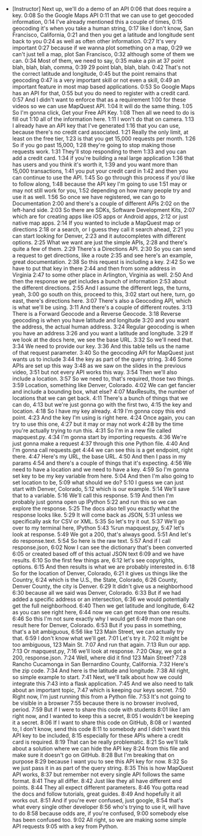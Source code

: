 - [Instructor] Next up, we'll do a demo of an API
0:06
that does require a key.
0:08
So the Google Maps API
0:11
that we can use to get geocoded information,
0:14
I've already mentioned this a couple of times,
0:15
geocoding it's when you take a human string,
0:17
like I don't know, San Francisco, California,
0:21
and then you get a latitude and longitude sent back to you
0:24
as well as often other information.
0:27
It's very important
0:27
because if we wanna plot something on a map,
0:29
we can't just tell a map, plot San Francisco,
0:32
although some of them we can.
0:34
Most of them, we need to say,
0:35
make a pin at 37 point blah, blah, blah, comma,
0:39
29 point blah, blah, blah.
0:42
That's not the correct latitude and longitude,
0:45
but the point remains that geocoding
0:47
is a very important skill or not even a skill,
0:49
an important feature in most map based applications.
0:53
So Google Maps has an API for that,
0:55
but you do need to register with a credit card.
0:57
And I didn't want to enforce that as a requirement
1:00
for these videos so we can use MapQuest API.
1:04
It will do the same thing.
1:05
So I'm gonna click, Get your Free API Key.
1:08
Then all we need to do is fill out
1:10
all of the information here.
1:11
I won't do that on camera.
1:13
I already have an API key that I've generated
1:16
that you can use, because there's no credit card associated.
1:21
Really the only limit, at least on the free tier,
1:23
is that you get 15,000 requests per month.
1:26
So if you go past 15,000,
1:28
they're going to stop making those requests work.
1:31
They'll stop responding to them
1:33
and you can add a credit card.
1:34
if you're building a real large application
1:36
that has users and you think it's worth it,
1:39
and you want more than 15,000 transactions,
1:41
you put your credit card in
1:42
and then you can continue to use the API.
1:45
So go through this process if you'd like to follow along,
1:48
because the API key I'm going to use
1:51
may or may not still work for you,
1:52
depending on how many people try and use it as well.
1:56
So once we have registered, we can go to Documentation
2:00
and there's a couple of different APIs
2:02
on the left-hand side.
2:03
So there are SDKs, Software Development Kits,
2:07
which are for creating apps like iOS apps or Android apps,
2:12
or just native map apps.
2:14
If you wanted to include a MapQuest map or directions
2:18
or a search, or I guess they call it search ahead,
2:21
you can start looking for Denver,
2:23
and it autocompletes with different options.
2:25
What we want are just the simple APIs,
2:28
and there's quite a few of them.
2:29
There's a Directions API.
2:30
So you can send a request to get directions, like a route
2:35
and see here's an example, great documentation.
2:38
So this request is including a key.
2:42
So we have to put that key in there
2:44
and then from some address in Virginia
2:47
to some other place in Arlington, Virginia as well.
2:50
And then the response we get includes a bunch of information
2:53
about the different directions.
2:55
And I assume the different legs, the turns, yeah,
3:00
go south on this, proceed to this,
3:02
start out here, turn, go east, there's directions here.
3:07
There's also a Geocoding API, which is what we'll be using.
3:11
And there's a couple of different routes.
3:13
There is a Forward Geocode and a Reverse Geocode.
3:18
Reverse geocoding is when you have latitude and longitude
3:20
and you want the address, the actual human address.
3:24
Regular geocoding is when you have an address
3:26
and you want a latitude and longitude.
3:29
If we look at the docs here, we see the base URL.
3:32
So we'll need that.
3:34
We need to provide our key.
3:36
And this table tells us the name of that request parameter.
3:40
So the geocoding API for MapQuest just wants us to include
3:44
the key as part of the query string.
3:46
Some APIs are set up this way
3:48
as we saw on the slides in the previous video,
3:51
but not every API works this way.
3:54
Then we'll also include a location.
3:57
So we need to, that's required, those two things.
3:59
Location, something like Denver, Colorado.
4:02
We can get fancier and include a bounding box, what else?
4:07
MaxResults, the number of locations that we can get back.
4:11
There's a bunch of things that we can do,
4:13
but we're just gonna go with the first two,
4:15
the key and location.
4:18
So I have my key already.
4:19
I'm gonna copy this end point.
4:23
And the key I'm using is right here.
4:24
Once again, you can try to use this one,
4:27
but it may or may not work
4:28
by the time you're actually trying to run this.
4:31
So I'm in a new file called mapquest.py.
4:34
I'm gonna start by importing requests.
4:36
We're just gonna make a request
4:37
through this one Python file.
4:40
And I'm gonna call requests.get
4:44
we can see this is a get endpoint, right there.
4:47
Here's my URL, the base URL.
4:50
And then I pass in my params
4:54
and there's a couple of things that it's expecting.
4:56
We need to have a location and we need to have a key.
4:59
So I'm gonna set key to be my key variable from here.
5:04
And then I'm also going to set location to be,
5:09
what should we do?
5:10
I guess we can just start with Denver, Colorado,
5:12
which is our example.
5:14
We'll save that to a variable.
5:16
We'll call this response.
5:19
And then I'm probably just gonna open up IPython
5:22
and run this so we can explore the response.
5:25
The docs also tell you exactly what the response looks like.
5:29
It will come back as JSON,
5:31
unless we specifically ask for CSV or XML.
5:35
So let's try it out.
5:37
We'll go over to my terminal here, IPython
5:43
%run mapquest.py,
5:47
let's look at response.
5:49
We got a 200, that's always good.
5:51
And let's do response.text.
5:54
So here is the raw text.
5:57
And if I call response.json,
6:02
Now I can see the dictionary that's been converted
6:05
or created based off of this actual JSON text
6:09
and we have results.
6:10
So the first few things are,
6:12
let's see copyrights, options.
6:15
And then results is what we are probably interested in.
6:18
So for the location of Denver, Colorado,
6:21
it gives us things like the Country,
6:24
which is the U.S., the State, Colorado,
6:26
County, Denver County, the city is Denver.
6:29
It didn't give us a neighborhood
6:30
because all we said was Denver, Colorado.
6:33
But if we had added a specific address or an intersection,
6:36
we would potentially get the full neighborhood.
6:40
Then we get latitude and longitude,
6:42
as you can see right here,
6:44
now we can get more than one results.
6:46
So this I'm not sure exactly why I would get
6:49
more than one result here for Denver, Colorado.
6:53
But if you pass in something, that's a bit ambiguous,
6:56
like 123 Main Street, we can actually try that.
6:59
I don't know what we'll get.
7:01
Let's try it.
7:02
It might be too ambiguous, 123 Main St.
7:07
And run that again.
7:13
Run our app.
7:13
Or mapquest.py,
7:16
we'll look at response.
7:20
Okay, we got a 200, response.json.
7:24
Well, where did it find 123 Main Street?
7:28
Rancho Cucamonga in San Bernardino County, California.
7:32
Here's the zip code.
7:34
And here is the latitude and longitude.
7:38
All right, so simple example to start.
7:41
Next, we'll talk about how we could integrate this
7:43
into a flask application.
7:45
And we also need to talk about an important topic,
7:47
which is keeping our keys secret.
7:50
Right now, I'm just running this from a Python file.
7:53
It's not going to be visible in a browser
7:55
because there is no browser involved, period.
7:59
But if I were to share this code with students
8:01
like I am right now, and I wanted to keep this a secret,
8:05
I wouldn't be keeping it a secret.
8:06
If I want to share this code on GitHub,
8:08
or I wanted to, I don't know, send this code
8:11
to somebody and I didn't want this API key to be included,
8:15
especially for these APIs where a credit card is required.
8:19
That can be really problematic.
8:21
So we'll talk about a solution where we can hide the API key
8:24
from this file and make sure it doesn't go on GitHub.
8:28
But I'm breaking that on purpose
8:29
because I want you to see this API key for now.
8:32
So we just pass it in as part of the query string.
8:35
This is how MapQuest API works,
8:37
but remember not every single API follows the same format.
8:41
They all differ.
8:42
Just like they all have different end points.
8:44
They all expect different parameters.
8:46
You gotta read the docs and follow tutorials, great guides.
8:49
And hopefully it all works out.
8:51
And if you're ever confused, just google,
8:54
that's what every single other developer
8:56
who's trying to use it, will have to do
8:58
because odds are, if you're confused,
9:00
somebody else has been confused too.
9:02
All right, so we are making some simple API requests
9:05
with a key from Python.